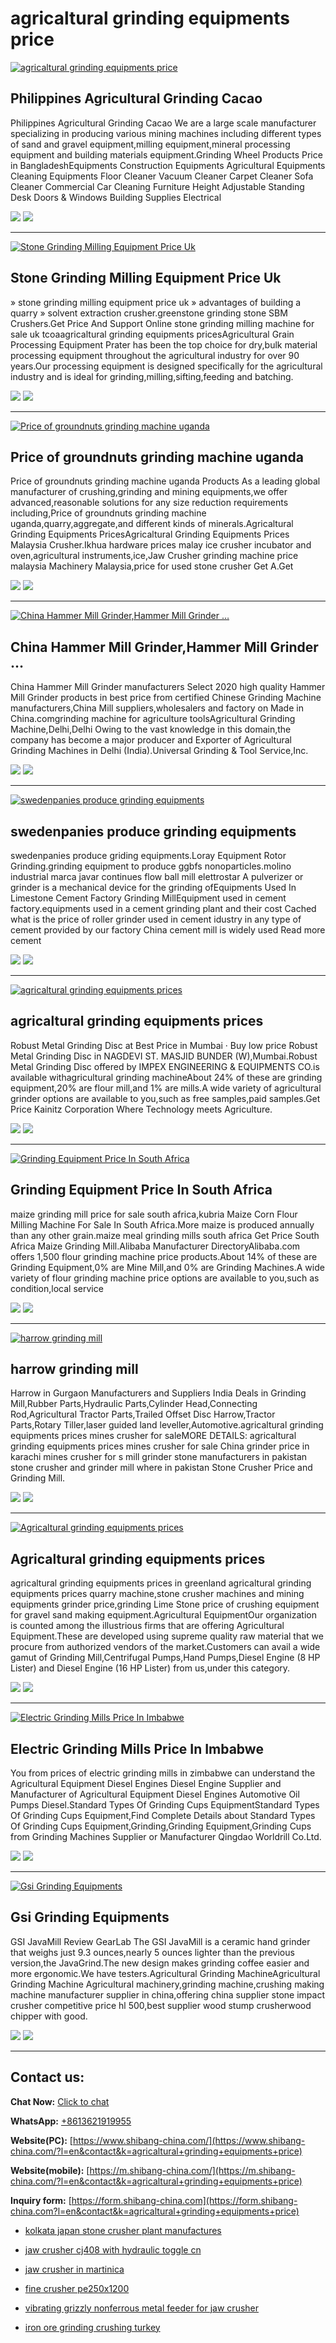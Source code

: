 # agricaltural grinding equipments price

<a href="https://swt.shibang-china.com/?l=en&img&k=agricaltural+grinding+equipments+price" target="_blank">![agricaltural grinding equipments price](http://static.shibang-china.com/all-800x300/168.jpg)</a>

## Philippines Agricultural Grinding Cacao
Philippines Agricultural Grinding Cacao We are a large scale manufacturer specializing in producing various mining machines including different types of sand and gravel equipment,milling equipment,mineral processing equipment and building materials equipment.Grinding Wheel Products Price in BangladeshEquipments Construction Equipments Agricultural Equipments Cleaning Equipments Floor Cleaner Vacuum Cleaner Carpet Cleaner Sofa Cleaner Commercial Car Cleaning Furniture Height Adjustable Standing Desk Doors &amp; Windows Building Supplies Electrical


<a href="https://whatsapp.shibangsoft.com/WhatsApp.php" target="_blank" title="WhatsApp">![](http://static.shibang-china.com/icon/whatsapp.png)</a> <a href="https://swt.shibang-china.com/?l=en&icon&k=agricaltural+grinding+equipments+price" target="_blank">![](http://static.shibang-china.com/icon/chat-en.png)</a>

---

<a href="https://swt.shibang-china.com/?l=en&img&k=agricaltural+grinding+equipments+price" target="_blank">![Stone Grinding Milling Equipment Price Uk](http://static.shibang-china.com/all-800x300/164.jpg)</a>

## Stone Grinding Milling Equipment Price Uk
&#187; stone grinding milling equipment price uk &#187; advantages of building a quarry &#187; solvent extraction crusher.greenstone grinding stone SBM Crushers.Get Price And Support Online stone grinding milling machine for sale uk tcoaagricaltural grinding equipments pricesAgricultural Grain Processing Equipment Prater has been the top choice for dry,bulk material processing equipment throughout the agricultural industry for over 90 years.Our processing equipment is designed specifically for the agricultural industry and is ideal for grinding,milling,sifting,feeding and batching.


<a href="https://whatsapp.shibangsoft.com/WhatsApp.php" target="_blank" title="WhatsApp">![](http://static.shibang-china.com/icon/whatsapp.png)</a> <a href="https://swt.shibang-china.com/?l=en&icon&k=agricaltural+grinding+equipments+price" target="_blank">![](http://static.shibang-china.com/icon/chat-en.png)</a>

---

<a href="https://swt.shibang-china.com/?l=en&img&k=agricaltural+grinding+equipments+price" target="_blank">![Price of groundnuts grinding machine uganda](http://static.shibang-china.com/all-800x300/622.jpg)</a>

## Price of groundnuts grinding machine uganda
Price of groundnuts grinding machine uganda Products As a leading global manufacturer of crushing,grinding and mining equipments,we offer advanced,reasonable solutions for any size reduction requirements including,Price of groundnuts grinding machine uganda,quarry,aggregate,and different kinds of minerals.Agricaltural Grinding Equipments PricesAgricaltural Grinding Equipments Prices Malaysia Crusher.Ikhua hardware prices malay ice crusher incubator and oven,agricultural instruments,ice,Jaw Crusher grinding machine price malaysia Machinery Malaysia,price for used stone crusher Get A.Get


<a href="https://whatsapp.shibangsoft.com/WhatsApp.php" target="_blank" title="WhatsApp">![](http://static.shibang-china.com/icon/whatsapp.png)</a> <a href="https://swt.shibang-china.com/?l=en&icon&k=agricaltural+grinding+equipments+price" target="_blank">![](http://static.shibang-china.com/icon/chat-en.png)</a>

---

<a href="https://swt.shibang-china.com/?l=en&img&k=agricaltural+grinding+equipments+price" target="_blank">![China Hammer Mill Grinder,Hammer Mill Grinder …](http://static.shibang-china.com/all-800x300/758.jpg)</a>

## China Hammer Mill Grinder,Hammer Mill Grinder …
China Hammer Mill Grinder manufacturers Select 2020 high quality Hammer Mill Grinder products in best price from certified Chinese Grinding Machine manufacturers,China Mill suppliers,wholesalers and factory on Made in China.comgrinding machine for agriculture toolsAgricultural Grinding Machine,Delhi,Delhi Owing to the vast knowledge in this domain,the company has become a major producer and Exporter of Agricultural Grinding Machines in Delhi (India).Universal Grinding &amp; Tool Service,Inc.


<a href="https://whatsapp.shibangsoft.com/WhatsApp.php" target="_blank" title="WhatsApp">![](http://static.shibang-china.com/icon/whatsapp.png)</a> <a href="https://swt.shibang-china.com/?l=en&icon&k=agricaltural+grinding+equipments+price" target="_blank">![](http://static.shibang-china.com/icon/chat-en.png)</a>

---

<a href="https://swt.shibang-china.com/?l=en&img&k=agricaltural+grinding+equipments+price" target="_blank">![swedenpanies produce grinding equipments](http://static.shibang-china.com/all-800x300/227.jpg)</a>

## swedenpanies produce grinding equipments
swedenpanies produce griding equipments.Loray Equipment Rotor Grinding.grinding equipment to produce ggbfs nonoparticles.molino industrial marca javar continues flow ball mill elettrostar A pulverizer or grinder is a mechanical device for the grinding ofEquipments Used In Limestone Cement Factory Grinding MillEquipment used in cement factory.equipments used in a cement grinding plant and their cost Cached what is the price of roller grinder used in cement idustry in any type of cement provided by our factory China cement mill is widely used Read more cement


<a href="https://whatsapp.shibangsoft.com/WhatsApp.php" target="_blank" title="WhatsApp">![](http://static.shibang-china.com/icon/whatsapp.png)</a> <a href="https://swt.shibang-china.com/?l=en&icon&k=agricaltural+grinding+equipments+price" target="_blank">![](http://static.shibang-china.com/icon/chat-en.png)</a>

---

<a href="https://swt.shibang-china.com/?l=en&img&k=agricaltural+grinding+equipments+price" target="_blank">![agricaltural grinding equipments prices](http://static.shibang-china.com/all-800x300/1499.jpg)</a>

## agricaltural grinding equipments prices
Robust Metal Grinding Disc at Best Price in Mumbai &#183; Buy low price Robust Metal Grinding Disc in NAGDEVI ST. MASJID BUNDER (W),Mumbai.Robust Metal Grinding Disc offered by IMPEX ENGINEERING &amp; EQUIPMENTS CO.is available withagricultural grinding machineAbout 24% of these are grinding equipment,20% are flour mill,and 1% are mills.A wide variety of agricultural grinder options are available to you,such as free samples,paid samples.Get Price Kainitz Corporation Where Technology meets Agriculture.


<a href="https://whatsapp.shibangsoft.com/WhatsApp.php" target="_blank" title="WhatsApp">![](http://static.shibang-china.com/icon/whatsapp.png)</a> <a href="https://swt.shibang-china.com/?l=en&icon&k=agricaltural+grinding+equipments+price" target="_blank">![](http://static.shibang-china.com/icon/chat-en.png)</a>

---

<a href="https://swt.shibang-china.com/?l=en&img&k=agricaltural+grinding+equipments+price" target="_blank">![Grinding Equipment Price In South Africa](http://static.shibang-china.com/all-800x300/731.jpg)</a>

## Grinding Equipment Price In South Africa
maize grinding mill price for sale south africa,kubria Maize Corn Flour Milling Machine For Sale In South Africa.More maize is produced annually than any other grain.maize meal grinding mills south africa Get Price South Africa Maize Grinding Mill.Alibaba Manufacturer DirectoryAlibaba.com offers 1,500 flour grinding machine price products.About 14% of these are Grinding Equipment,0% are Mine Mill,and 0% are Grinding Machines.A wide variety of flour grinding machine price options are available to you,such as condition,local service


<a href="https://whatsapp.shibangsoft.com/WhatsApp.php" target="_blank" title="WhatsApp">![](http://static.shibang-china.com/icon/whatsapp.png)</a> <a href="https://swt.shibang-china.com/?l=en&icon&k=agricaltural+grinding+equipments+price" target="_blank">![](http://static.shibang-china.com/icon/chat-en.png)</a>

---

<a href="https://swt.shibang-china.com/?l=en&img&k=agricaltural+grinding+equipments+price" target="_blank">![harrow grinding mill](http://static.shibang-china.com/all-800x300/123.jpg)</a>

## harrow grinding mill
Harrow in Gurgaon Manufacturers and Suppliers India Deals in Grinding Mill,Rubber Parts,Hydraulic Parts,Cylinder Head,Connecting Rod,Agricultural Tractor Parts,Trailed Offset Disc Harrow,Tractor Parts,Rotary Tiller,laser guided land leveller,Automotive.agricaltural grinding equipments prices mines crusher for saleMORE DETAILS: agricaltural grinding equipments prices mines crusher for sale China grinder price in karachi mines crusher for s mill grinder stone manufacturers in pakistan stone crusher and grinder mill where in pakistan Stone Crusher Price and Grinding Mill.


<a href="https://whatsapp.shibangsoft.com/WhatsApp.php" target="_blank" title="WhatsApp">![](http://static.shibang-china.com/icon/whatsapp.png)</a> <a href="https://swt.shibang-china.com/?l=en&icon&k=agricaltural+grinding+equipments+price" target="_blank">![](http://static.shibang-china.com/icon/chat-en.png)</a>

---

<a href="https://swt.shibang-china.com/?l=en&img&k=agricaltural+grinding+equipments+price" target="_blank">![Agricaltural grinding equipments prices](http://static.shibang-china.com/all-800x300/1293.jpg)</a>

## Agricaltural grinding equipments prices
agricaltural grinding equipments prices in greenland agricaltural grinding equipments prices quarry machine,stone crusher machines and mining equipments grinder price,grinding Lime Stone price of crushing equipment for gravel sand making equipment.Agricultural EquipmentOur organization is counted among the illustrious firms that are offering Agricultural Equipment.These are developed using supreme quality raw material that we procure from authorized vendors of the market.Customers can avail a wide gamut of Grinding Mill,Centrifugal Pumps,Hand Pumps,Diesel Engine (8 HP Lister) and Diesel Engine (16 HP Lister) from us,under this category.


<a href="https://whatsapp.shibangsoft.com/WhatsApp.php" target="_blank" title="WhatsApp">![](http://static.shibang-china.com/icon/whatsapp.png)</a> <a href="https://swt.shibang-china.com/?l=en&icon&k=agricaltural+grinding+equipments+price" target="_blank">![](http://static.shibang-china.com/icon/chat-en.png)</a>

---

<a href="https://swt.shibang-china.com/?l=en&img&k=agricaltural+grinding+equipments+price" target="_blank">![Electric Grinding Mills Price In Imbabwe](http://static.shibang-china.com/all-800x300/889.jpg)</a>

## Electric Grinding Mills Price In Imbabwe
You from prices of electric grinding mills in zimbabwe can understand the Agricultural Equipment Diesel Engines Diesel Engine Supplier and Manufacturer of Agricultural Equipment Diesel Engines Automotive Oil Pumps Diesel.Standard Types Of Grinding Cups EquipmentStandard Types Of Grinding Cups Equipment,Find Complete Details about Standard Types Of Grinding Cups Equipment,Grinding,Grinding Equipment,Grinding Cups from Grinding Machines Supplier or Manufacturer Qingdao Worldrill Co.Ltd.


<a href="https://whatsapp.shibangsoft.com/WhatsApp.php" target="_blank" title="WhatsApp">![](http://static.shibang-china.com/icon/whatsapp.png)</a> <a href="https://swt.shibang-china.com/?l=en&icon&k=agricaltural+grinding+equipments+price" target="_blank">![](http://static.shibang-china.com/icon/chat-en.png)</a>

---

<a href="https://swt.shibang-china.com/?l=en&img&k=agricaltural+grinding+equipments+price" target="_blank">![Gsi Grinding Equipments](http://static.shibang-china.com/all-800x300/1267.jpg)</a>

## Gsi Grinding Equipments
GSI JavaMill Review GearLab The GSI JavaMill is a ceramic hand grinder that weighs just 9.3 ounces,nearly 5 ounces lighter than the previous version,the JavaGrind.The new design makes grinding coffee easier and more ergonomic.We have testers.Agricultural Grinding MachineAgricultural Grinding Machine Agricultural machinery,grinding machine,crushing making machine manufacturer supplier in china,offering china supplier stone impact crusher competitive price hl 500,best supplier wood stump crusherwood chipper with good.


<a href="https://whatsapp.shibangsoft.com/WhatsApp.php" target="_blank" title="WhatsApp">![](http://static.shibang-china.com/icon/whatsapp.png)</a> <a href="https://swt.shibang-china.com/?l=en&icon&k=agricaltural+grinding+equipments+price" target="_blank">![](http://static.shibang-china.com/icon/chat-en.png)</a>

---
## Contact us:

**Chat Now:** [Click to chat](https://swt.shibang-china.com?l=en&contact&k=agricaltural+grinding+equipments+price)

**WhatsApp:**  [+8613621919955](https://whatsapp.shibangsoft.com/WhatsApp.php)

**Website(PC):** [https://www.shibang-china.com/](https://www.shibang-china.com/?l=en&contact&k=agricaltural+grinding+equipments+price)

**Website(mobile):** [https://m.shibang-china.com/](https://m.shibang-china.com/?l=en&contact&k=agricaltural+grinding+equipments+price)

**Inquiry form:** [https://form.shibang-china.com](https://form.shibang-china.com?l=en&contact&k=agricaltural+grinding+equipments+price)

* [kolkata japan stone crusher plant manufactures](../162/kolkata%20japan%20stone%20crusher%20plant%20manufactures.md)

* [jaw crusher cj408 with hydraulic toggle cn](../169/jaw%20crusher%20cj408%20with%20hydraulic%20toggle%20cn.md)

* [jaw crusher in martinica](../169/jaw%20crusher%20in%20martinica.md)

* [fine crusher pe250x1200](../165/fine%20crusher%20pe250x1200.md)

* [vibrating grizzly nonferrous metal feeder for jaw crusher](../164/vibrating%20grizzly%20nonferrous%20metal%20feeder%20for%20jaw%20crusher.md)

* [iron ore grinding crushing turkey](../163/iron%20ore%20grinding%20crushing%20turkey.md)